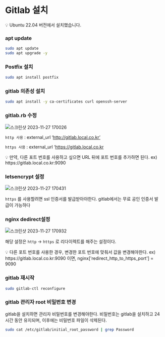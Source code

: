 # Gitlab 설치

<aside>
💡 Ubuntu 22.04 버전에서 설치했습니다.

</aside>

### apt update

```bash
sudo apt update
sudo apt upgrade -y
```

### Postfix 설치

```bash
sudo apt install postfix
```

### gitlab 의존성 설치

```bash
sudo apt install -y ca-certificates curl openssh-server
```

### gitlab.rb 수정

![스크린샷 2023-11-27 170026](https://github.com/kd0547/Learning/assets/86393702/05e06473-c8a2-429f-a446-a32bb49a02bd)

`http 사용` : external_url ‘http://gitlab.local.co.kr’

`https 사용` : external_url ‘https://gitlab.local.co.kr

<aside>
💡 만약, 다른 포트 번호를 사용하고 싶으면 URL 뒤에 포트 번호를 추가하면 된다. 
ex) https://gitlab.local.co.kr:9090

</aside>

### letsencrypt 설정

![스크린샷 2023-11-27 170431](https://github.com/kd0547/Learning/assets/86393702/b8cf4ffa-10f7-4431-8210-faa71d4c383a)


`https` 를 사용할려면 ssl 인증서를 발급받아야한다. gitlab에서는 무료 공인 인증서 발급이 가능하다  

### nginx dedirect설정

![스크린샷 2023-11-27 170932](https://github.com/kd0547/Learning/assets/86393702/4fc59aab-5c8f-456d-bc70-05ae566156fa)

해당 설정은 `http` → `https` 로 리다이렉트를 해주는 설정이다. 

<aside>
💡 다른 포트 번호를 사용한 경우, 변경한 포트 번호에 맞춰서 값을 변경해야한다. 
ex) https://gitlab.local.co.kr:9090 이면, nginx['redirect_http_to_https_port'] = 9090

</aside>

### gitlab 재시작

```bash
sudo gitlab-ctl reconfigure
```

### gitlab 관리자 root 비밀번호 변경

gitlab을 설치하면 관리자 비밀번호를 변경해야한다.  비밀번호는 gitlab을 설치하고 24시간 동안 유지되며, 이후에는 비밀번호 파일이 삭제된다.

```bash
sudo cat /etc/gitlab/initial_root_password | grep Password
```
